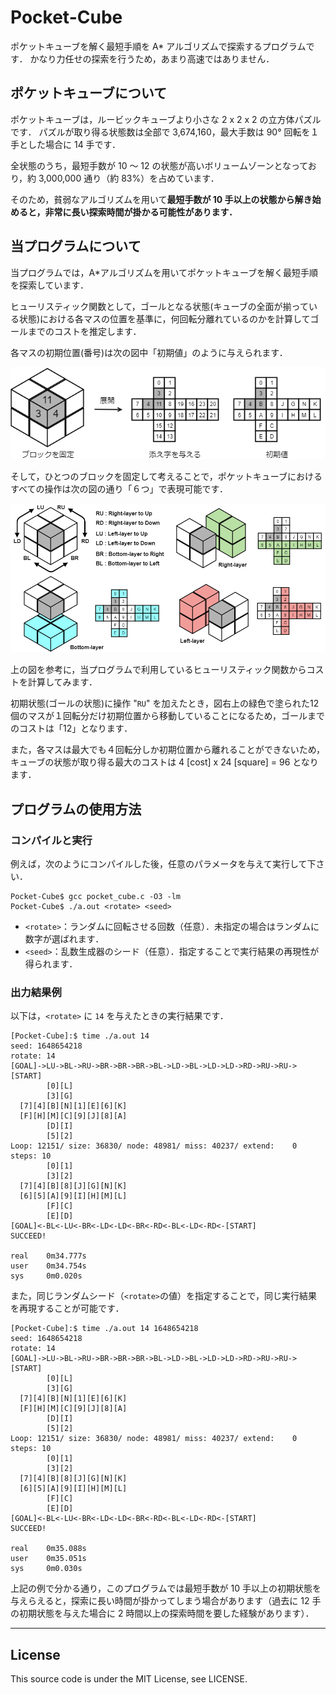 # Pocket-Cube

ポケットキューブを解く最短手順を A* アルゴリズムで探索するプログラムです．
かなり力任せの探索を行うため，あまり高速ではありません．

## ポケットキューブについて

ポケットキューブは，ルービックキューブより小さな 2 x 2 x 2 の立方体パズルです．
パズルが取り得る状態数は全部で 3,674,160，最大手数は 90° 回転を１手とした場合に 14 手です．

全状態のうち，最短手数が 10 ～ 12 の状態が高いボリュームゾーンとなっており，約 3,000,000 通り（約 83%）を占めています．

そのため，貧弱なアルゴリズムを用いて**最短手数が 10 手以上の状態から解き始めると，非常に長い探索時間が掛かる可能性があります．**

## 当プログラムについて

当プログラムでは，A*アルゴリズムを用いてポケットキューブを解く最短手順を探索しています．

ヒューリスティック関数として，ゴールとなる状態(キューブの全面が揃っている状態)における各マスの位置を基準に，何回転分離れているのかを計算してゴールまでのコストを推定します．

各マスの初期位置(番号)は次の図中「初期値」のように与えられます．

![alt 各マスの初期位置](img/Int_fig-03.png)

そして，ひとつのブロックを固定して考えることで，ポケットキューブにおけるすべての操作は次の図の通り「６つ」で表現可能です．

![alt 回転操作の種類](img/Int-fig-04.png)

上の図を参考に，当プログラムで利用しているヒューリスティック関数からコストを計算してみます．

初期状態(ゴールの状態)に操作 "<code>RU</code>" を加えたとき，図右上の緑色で塗られた12個のマスが１回転分だけ初期位置から移動していることになるため，ゴールまでのコストは「12」となります．

また，各マスは最大でも４回転分しか初期位置から離れることができないため，キューブの状態が取り得る最大のコストは 4 [cost] x 24 [square] = 96 となります． 

## プログラムの使用方法

### コンパイルと実行
例えば，次のようにコンパイルした後，任意のパラメータを与えて実行して下さい．
~~~
Pocket-Cube$ gcc pocket_cube.c -O3 -lm
Pocket-Cube$ ./a.out <rotate> <seed>
~~~
- <code>\<rotate\></code>：ランダムに回転させる回数（任意）．未指定の場合はランダムに数字が選ばれます．
- <code>\<seed\></code>：乱数生成器のシード（任意）．指定することで実行結果の再現性が得られます．

### 出力結果例
以下は，<code>\<rotate\></code> に <code>14</code> を与えたときの実行結果です．
~~~
[Pocket-Cube]:$ time ./a.out 14
seed: 1648654218
rotate: 14
[GOAL]->LU->BL->RU->BR->BR->BR->BL->LD->BL->LD->LD->RD->RU->RU->[START]
        [0][L]
        [3][G]
  [7][4][B][N][1][E][6][K]
  [F][H][M][C][9][J][8][A]
        [D][I]
        [5][2]
Loop: 12151/ size: 36830/ node: 48981/ miss: 40237/ extend:    0
steps: 10
        [0][1]
        [3][2]
  [7][4][B][8][J][G][N][K]
  [6][5][A][9][I][H][M][L]
        [F][C]
        [E][D]
[GOAL]<-BL<-LU<-BR<-LD<-LD<-BR<-RD<-BL<-LD<-RD<-[START]
SUCCEED!

real    0m34.777s
user    0m34.754s
sys     0m0.020s
~~~

また，同じランダムシード（<code>\<rotate\></code>の値）を指定することで，同じ実行結果を再現することが可能です．
~~~
[Pocket-Cube]:$ time ./a.out 14 1648654218
seed: 1648654218
rotate: 14
[GOAL]->LU->BL->RU->BR->BR->BR->BL->LD->BL->LD->LD->RD->RU->RU->[START]
        [0][L]
        [3][G]
  [7][4][B][N][1][E][6][K]
  [F][H][M][C][9][J][8][A]
        [D][I]
        [5][2]
Loop: 12151/ size: 36830/ node: 48981/ miss: 40237/ extend:    0
steps: 10
        [0][1]
        [3][2]
  [7][4][B][8][J][G][N][K]
  [6][5][A][9][I][H][M][L]
        [F][C]
        [E][D]
[GOAL]<-BL<-LU<-BR<-LD<-LD<-BR<-RD<-BL<-LD<-RD<-[START]
SUCCEED!

real    0m35.088s
user    0m35.051s
sys     0m0.030s
~~~

上記の例で分かる通り，このプログラムでは最短手数が 10 手以上の初期状態を与えらえると，探索に長い時間が掛かってしまう場合があります（過去に 12 手の初期状態を与えた場合に $2$ 時間以上の探索時間を要した経験があります）．

---
## License
This source code is under the MIT License, see LICENSE.
